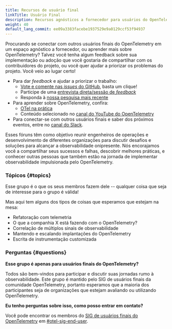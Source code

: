 ```yaml
---
title: Recursos de usuário final
linkTitle: Usuário Final
description: Recursos agnósticos a fornecedor para usuários do OpenTelemetry
weight: 40
default_lang_commit: ee09a3383facebe1937529e9a0129ccf53f94937
---
```


Procurando se conectar com outros usuários finais do OpenTelemetry em um espaço
agnóstico a fornecedor, ou aprender mais sobre OpenTelemetry? Talvez você tenha
algum feedback sobre sua implementação ou adoção que você gostaria de
compartilhar com os contribuidores do projeto, ou você quer ajudar a priorizar
os problemas do projeto. Você veio ao lugar certo!

- Para dar _feedback_ e ajudar a priorizar o trabalho:
  - [Vote e comente nas _issues_ do GitHub](/community/end-user/issue-participation//), basta um
    clique!
  - Participe de uma
    [entrevista direta/sessão de _feedback_](/community/end-user/interviews-feedback/)
  - Responda à [nossa pesquisa mais recente](feedback-survey/)
- Para aprender sobre OpenTelemetry, confira:
  - [OTel na prática](/community/end-user/otel-in-practice/)
  - Conteúdo selecionado no
    [canal do YouTube do OpenTelemetry](https://www.youtube.com/@otel-official)
- Para conectar-se com outros usuários finais e saber dos próximos eventos,
  entre no [canal do Slack](/community/end-user/slack-channel/).

Esses fóruns têm como objetivo reunir engenheiros de operações e desenvolvimento
de diferentes organizações para discutir desafios e soluções para alcançar a
observabilidade onipresente. Nós encorajamos você a compartilhar seus sucessos e
falhas, descobrir melhores práticas, e conhecer outras pessoas que também estão
na jornada de implementar observabilidade impulsionada pelo OpenTelemetry.

### Tópicos {#topics}

Esse grupo é o que os seus membros fazem dele -- qualquer coisa que seja de
interesse para o grupo é válida!

Mas aqui tem alguns dos tipos de coisas que esperamos que estejam na mesa:

- Refatoração com telemetria
- O que a companhia X está fazendo com o OpenTelemetry?
- Correlação de múltiplos sinais de observabilidade
- Mantendo e escalando implantações do OpenTelemetry
- Escrita de instrumentação customizada

### Perguntas {#questions}

**Esse grupo é apenas para usuários finais do OpenTelemetry?**

Todos são bem-vindos para participar e discutir suas jornadas rumo à
observabilidade. Este grupo é mantido pelo SIG de usuários finais da comunidade
OpenTelemetry, portanto esperamos que a maioria dos participantes seja de
organizações que estejam avaliando ou utilizando OpenTelemetry.

**Eu tenho perguntas sobre isso, como posso entrar em contato?**

Você pode encontrar os membros do
[SIG de usuários finais do OpenTelemetry](https://github.com/open-telemetry/sig-end-user)
em [#otel-sig-end-user](https://cloud-native.slack.com/archives/C01RT3MSWGZ).
